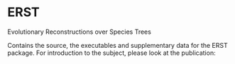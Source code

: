 # ERST
Evolutionary Reconstructions over Species Trees

Contains the source, the executables and supplementary data for the ERST package.
For introduction to the subject, please look at the publication:
